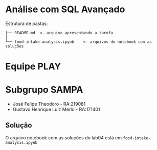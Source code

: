 # Análise com SQL Avançado

Estrutura de pastas:

~~~
├── README.md  <- arquivo apresentando a tarefa
│
└── food-intake-analysis.ipynb    <- arquivos do notebook com as soluções

~~~

# Equipe PLAY

# Subgrupo SAMPA
* José Felipe Theodoro - RA:219081
* Gustavo Henrique Luiz Merlo - RA:171401

## Solução

O arquivo notebook com as soluções do lab04 está em `food-intake-analysis.ipynb`
